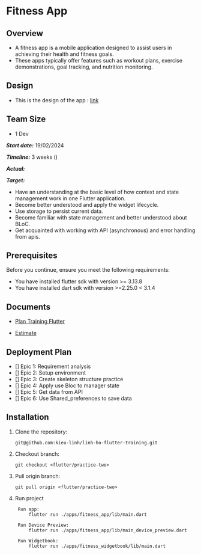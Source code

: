 
# Fitness App

## Overview

- A fitness app is a mobile application designed to assist users in achieving their health and fitness goals. 
- These apps typically offer features such as workout plans, exercise demonstrations, goal tracking, and nutrition monitoring.
## Design

- This is the design of the app : [link](https://www.figma.com/file/cgL21AQDI4EWL0crG5XpXy/Fitness-App?type=design&node-id=0-1&mode=design&t=JEVFe6JUfb2UTrQW-0)

## Team Size 

- 1 Dev

***Start date:*** 19/02/2024

***Timeline:*** 3 weeks ()

***Actual:*** 

***Target:***

- Have an understanding at the basic level of how context and state management work in one Flutter application.
- Become better understood and apply the widget lifecycle.
- Use storage to persist current data.
- Become familiar with state management and better understood about BLoC.
- Get acquainted with working with API (asynchronous) and error handling from apis.

## Prerequisites
Before you continue, ensure you meet the following requirements:
- You have installed flutter sdk with version >= 3.13.8
- You have installed dart sdk with version >=2.25.0 < 3.1.4
    
## Documents
- [Plan Training Flutter](https://docs.google.com/document/d/1bjmLeTUwueWhhb4pLz1FWNdS3s0a-jIeuU_kgN5HyD4/edit#heading=h.ar0k1bmftkqn)

- [Estimate](https://trello.com/b/6uJPIPsM/practice-two)
​
## Deployment Plan
- [] Epic 1: Requirement analysis
- [] Epic 2: Setup environment
- [] Epic 3: Create skeleton structure practice
- [] Epic 4: Apply use Bloc to manager state
- [] Epic 5: Get data from API 
- [] Epic 6: Use Shared_preferences to save data 

## Installation
1. Clone the repository:
​
    ```
    git@github.com:kieu-linh/linh-ho-flutter-training.git
    ```
2. Checkout branch:
​
    ```
    git checkout <flutter/practice-two> 
    ```
3. Pull origin branch:
​
    ```
    git pull origin <flutter/practice-two> 
    ```
4. Run project
   ```
    Run app:
        flutter run ./apps/fitness_app/lib/main.dart
   ```
   ```
    Run Device Preview:
        flutter run ./apps/fitness_app/lib/main_device_preview.dart
   ```
   ```
    Run Widgetbook:
        flutter run ./apps/fitness_widgetbook/lib/main.dart
   ```